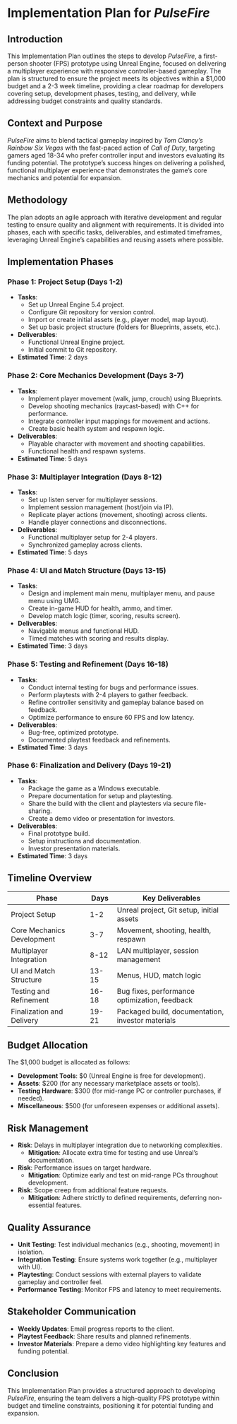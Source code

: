 # Implementation Plan for *PulseFire*

## Introduction
This Implementation Plan outlines the steps to develop *PulseFire*, a first-person shooter (FPS) prototype using Unreal Engine, focused on delivering a multiplayer experience with responsive controller-based gameplay. The plan is structured to ensure the project meets its objectives within a $1,000 budget and a 2-3 week timeline, providing a clear roadmap for developers covering setup, development phases, testing, and delivery, while addressing budget constraints and quality standards.

## Context and Purpose
*PulseFire* aims to blend tactical gameplay inspired by *Tom Clancy’s Rainbow Six Vegas* with the fast-paced action of *Call of Duty*, targeting gamers aged 18-34 who prefer controller input and investors evaluating its funding potential. The prototype’s success hinges on delivering a polished, functional multiplayer experience that demonstrates the game’s core mechanics and potential for expansion.

## Methodology
The plan adopts an agile approach with iterative development and regular testing to ensure quality and alignment with requirements. It is divided into phases, each with specific tasks, deliverables, and estimated timeframes, leveraging Unreal Engine’s capabilities and reusing assets where possible.

## Implementation Phases

### Phase 1: Project Setup (Days 1-2)
- **Tasks**:
  - Set up Unreal Engine 5.4 project.
  - Configure Git repository for version control.
  - Import or create initial assets (e.g., player model, map layout).
  - Set up basic project structure (folders for Blueprints, assets, etc.).
- **Deliverables**:
  - Functional Unreal Engine project.
  - Initial commit to Git repository.
- **Estimated Time**: 2 days

### Phase 2: Core Mechanics Development (Days 3-7)
- **Tasks**:
  - Implement player movement (walk, jump, crouch) using Blueprints.
  - Develop shooting mechanics (raycast-based) with C++ for performance.
  - Integrate controller input mappings for movement and actions.
  - Create basic health system and respawn logic.
- **Deliverables**:
  - Playable character with movement and shooting capabilities.
  - Functional health and respawn systems.
- **Estimated Time**: 5 days

### Phase 3: Multiplayer Integration (Days 8-12)
- **Tasks**:
  - Set up listen server for multiplayer sessions.
  - Implement session management (host/join via IP).
  - Replicate player actions (movement, shooting) across clients.
  - Handle player connections and disconnections.
- **Deliverables**:
  - Functional multiplayer setup for 2-4 players.
  - Synchronized gameplay across clients.
- **Estimated Time**: 5 days

### Phase 4: UI and Match Structure (Days 13-15)
- **Tasks**:
  - Design and implement main menu, multiplayer menu, and pause menu using UMG.
  - Create in-game HUD for health, ammo, and timer.
  - Develop match logic (timer, scoring, results screen).
- **Deliverables**:
  - Navigable menus and functional HUD.
  - Timed matches with scoring and results display.
- **Estimated Time**: 3 days

### Phase 5: Testing and Refinement (Days 16-18)
- **Tasks**:
  - Conduct internal testing for bugs and performance issues.
  - Perform playtests with 2-4 players to gather feedback.
  - Refine controller sensitivity and gameplay balance based on feedback.
  - Optimize performance to ensure 60 FPS and low latency.
- **Deliverables**:
  - Bug-free, optimized prototype.
  - Documented playtest feedback and refinements.
- **Estimated Time**: 3 days

### Phase 6: Finalization and Delivery (Days 19-21)
- **Tasks**:
  - Package the game as a Windows executable.
  - Prepare documentation for setup and playtesting.
  - Share the build with the client and playtesters via secure file-sharing.
  - Create a demo video or presentation for investors.
- **Deliverables**:
  - Final prototype build.
  - Setup instructions and documentation.
  - Investor presentation materials.
- **Estimated Time**: 3 days

## Timeline Overview
| **Phase**                     | **Days**   | **Key Deliverables**                            |
|-------------------------------|------------|-------------------------------------------------|
| Project Setup                 | 1-2        | Unreal project, Git setup, initial assets       |
| Core Mechanics Development    | 3-7        | Movement, shooting, health, respawn             |
| Multiplayer Integration       | 8-12       | LAN multiplayer, session management             |
| UI and Match Structure        | 13-15      | Menus, HUD, match logic                         |
| Testing and Refinement        | 16-18      | Bug fixes, performance optimization, feedback   |
| Finalization and Delivery     | 19-21      | Packaged build, documentation, investor materials |

## Budget Allocation
The $1,000 budget is allocated as follows:
- **Development Tools**: $0 (Unreal Engine is free for development).
- **Assets**: $200 (for any necessary marketplace assets or tools).
- **Testing Hardware**: $300 (for mid-range PC or controller purchases, if needed).
- **Miscellaneous**: $500 (for unforeseen expenses or additional assets).

## Risk Management
- **Risk**: Delays in multiplayer integration due to networking complexities.
  - **Mitigation**: Allocate extra time for testing and use Unreal’s documentation.
- **Risk**: Performance issues on target hardware.
  - **Mitigation**: Optimize early and test on mid-range PCs throughout development.
- **Risk**: Scope creep from additional feature requests.
  - **Mitigation**: Adhere strictly to defined requirements, deferring non-essential features.

## Quality Assurance
- **Unit Testing**: Test individual mechanics (e.g., shooting, movement) in isolation.
- **Integration Testing**: Ensure systems work together (e.g., multiplayer with UI).
- **Playtesting**: Conduct sessions with external players to validate gameplay and controller feel.
- **Performance Testing**: Monitor FPS and latency to meet requirements.

## Stakeholder Communication
- **Weekly Updates**: Email progress reports to the client.
- **Playtest Feedback**: Share results and planned refinements.
- **Investor Materials**: Prepare a demo video highlighting key features and funding potential.

## Conclusion
This Implementation Plan provides a structured approach to developing *PulseFire*, ensuring the team delivers a high-quality FPS prototype within budget and timeline constraints, positioning it for potential funding and expansion.